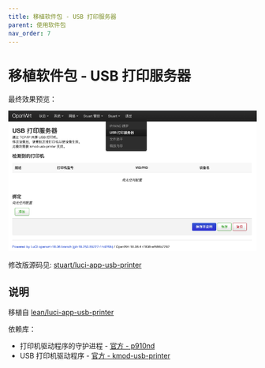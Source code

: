 ```yaml
---
title: 移植软件包 - USB 打印服务器
parent: 使用软件包
nav_order: 7
---
```


# 移植软件包 - USB 打印服务器

最终效果预览：

![Snipaste_2019-09-14_16-41-36.png](https://raw.githubusercontent.com/stuarthua/PicGo/master/oh-my-openwrt/Snipaste_2019-09-14_16-41-36.png)

修改版源码见: [stuart/luci-app-usb-printer](https://github.com/stuarthua/oh-my-openwrt/tree/master/stuart/luci-app-usb-printer)

## 说明

移植自 [lean/luci-app-usb-printer](https://github.com/coolsnowwolf/lede/tree/master/package/lean/luci-app-usb-printer)

依赖库：

* 打印机驱动程序的守护进程 - [官方 - p910nd](https://openwrt.org/packages/pkgdata/p910nd)
* USB 打印机驱动程序 - [官方 - kmod-usb-printer](https://openwrt.org/packages/pkgdata/kmod-usb-printer)